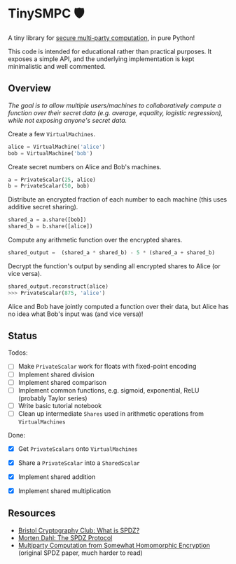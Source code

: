 # TinySMPC 🛡️

A tiny library for [secure multi-party computation](https://en.wikipedia.org/wiki/Secure_multi-party_computation), in pure Python!

This code is intended for educational rather than practical purposes. It exposes a simple API, and the underlying implementation is kept minimalistic and well commented. 

## Overview

*The goal is to allow multiple users/machines to collaboratively compute a function over their secret data (e.g. average, equality, logistic regression), while not exposing anyone's secret data.*

Create a few `VirtualMachines`.

```python
alice = VirtualMachine('alice')
bob = VirtualMachine('bob')
```

Create secret numbers on Alice and Bob's machines.

```python
a = PrivateScalar(25, alice)
b = PrivateScalar(50, bob)
```

Distribute an encrypted fraction of each number to each machine (this uses additive secret sharing).

```python
shared_a = a.share([bob])
shared_b = b.share([alice])
```

Compute any arithmetic function over the encrypted shares.

```python
shared_output =  (shared_a * shared_b) - 5 * (shared_a + shared_b)
```

Decrypt the function's output by sending all encrypted shares to Alice (or vice versa).

```python
shared_output.reconstruct(alice)
>>> PrivateScalar(875, 'alice')
```

Alice and Bob have jointly computed a function over their data, but Alice has no idea what Bob's input was (and vice versa)!

## Status

Todos:
- [ ] Make `PrivateScalar` work for floats with fixed-point encoding
- [ ] Implement shared division
- [ ] Implement shared comparison
- [ ] Implement common functions, e.g. sigmoid, exponential, ReLU (probably Taylor series)
- [ ] Write basic tutorial notebook
- [ ] Clean up intermediate `Shares` used in arithmetic operations from `VirtualMachines`

Done:
- [x] Get `PrivateScalars` onto `VirtualMachines`
- [x] Share a `PrivateScalar` into a `SharedScalar`
- [x] Implement shared addition
- [x] Implement shared multiplication


## Resources

- [Bristol Cryptography Club: What is SPDZ?](https://bristolcrypto.blogspot.com/2016/10/what-is-spdz-part-2-circuit-evaluation.html)
- [Morten Dahl: The SPDZ Protocol](https://mortendahl.github.io/2017/09/03/the-spdz-protocol-part1/)
- [Multiparty Computation from Somewhat Homomorphic Encryption](https://eprint.iacr.org/2011/535.pdf) (original SPDZ paper, much harder to read)
